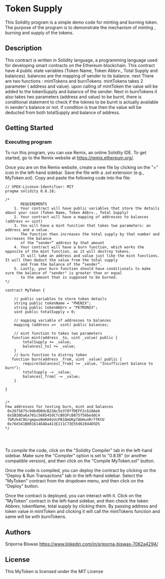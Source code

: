 # Token Supply
This Solidity program is a simple demo code for minting and burning token. The purpose of the program is to demonstrate the mechanism of minting , burning and supply of the tokens.

## Description
This contract is written in Solidity language, a programming language used for developing smart contracts on the Ethereum blockchain. This contract have 4 public state variables (Token Name, Token Abbrv., Total Supply and balances). balances are the mapping of sender to its balance. next There are two functions : mintTokens and burnTokens. mintTokens takes 2 parameter ( address and value). upon calling of mintToken the value will be added to the tokenSupply and balance of the sender. Next in burnTokens it also takes two parameters (address and value) to be burnt, there is conditional statement to check if the toknes to be burnt is actually available in sender's balance or not. if condition is true then the value will be deducted from both totalSupply and balance of address.

## Getting Started
### Executing program
To run this program, you can use Remix, an online Solidity IDE. To get started, go to the Remix website at https://remix.ethereum.org/.

Once you are on the Remix website, create a new file by clicking on the "+" icon in the left-hand sidebar. Save the file with a .sol extension (e.g., MyToken.sol). Copy and paste the following code into the file:
```
// SPDX-License-Identifier: MIT
pragma solidity 0.8.18;

/*
       REQUIREMENTS
    1. Your contract will have public variables that store the details about your coin (Token Name, Token Abbrv., Total Supply)
    2. Your contract will have a mapping of addresses to balances (address => uint)
    3. You will have a mint function that takes two parameters: an address and a value. 
       The function then increases the total supply by that number and increases the balance 
       of the “sender” address by that amount
    4. Your contract will have a burn function, which works the opposite of the mint function, as it will destroy tokens. 
       It will take an address and value just like the mint functions. It will then deduct the value from the total supply 
       and from the balance of the “sender”.
    5. Lastly, your burn function should have conditionals to make sure the balance of "sender" is greater than or equal 
       to the amount that is supposed to be burned.
*/

contract MyToken {

    // public variables to store token details
    string public tokenName = "PHENIX";
    string public tokenAbbrv = "PETRONIX";
    uint public totalSupply = 0;

    // mapping variable of addresses to balances
    mapping (address =>  uint) public balances;

    // mint function to takes two parameters
   function mint(address _to, uint _value) public {
        totalSupply += _value;
        balances[_to] += _value;
    }
    // burn function to distroy token
   function burn(address _from, uint _value) public {
        require(balances[_from] >= _value, "Insufficient balance to burn");
        totalSupply -= _value;
        balances[_from] -= _value;
    }

}


/* 
Few addresses for testing burn, mint and balances
 0x2675875c94bdD0dcB23Ac5e378ffDEFF2cb18Ae6
 0x5B38Da6a701c568545dCfcB03FcB875f56beddC4
 7bRzk4C9GrgmpwsNeKm9zUcPB1QmUKp7AbHunRr7fKtU
 0x76d341B001614EADa413E111C73E55d62844D5D5
*/


 

```
To compile the code, click on the "Solidity Compiler" tab in the left-hand sidebar. Make sure the "Compiler" option is set to "0.8.18" (or another compatible version), and then click on the "Compile MyToken.sol" button.

Once the code is compiled, you can deploy the contract by clicking on the "Deploy & Run Transactions" tab in the left-hand sidebar. Select the "MyToken" contract from the dropdown menu, and then click on the "Deploy" button.

Once the contract is deployed, you can interact with it. Click on the "MyToken" contract in the left-hand sidebar, and then check the token Abbrev, tokenName, total supply by clicking them. By passing address and token value in mintToken and clicking it will call the mintTokens function and same will be with burnTokens.

## Authors
Sriporna Biswas
https://www.linkedin.com/in/sriporna-biswas-7062a4294/

## License
This MyToken is licensed under the MIT License


 
